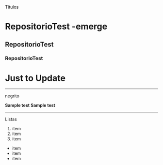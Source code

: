 Titulos

# RepositorioTest -emerge
## RepositorioTest
### RepositorioTest

# Just to Update #

--------------------------------

negrito

__Sample test__
**Sample test**


-------------------------------

Listas


1. item
2. item
3. item

* item
* item
* item

